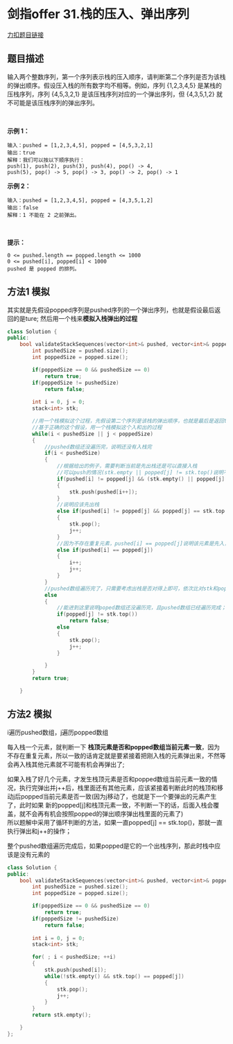 # 剑指offer 31.栈的压入、弹出序列     

[力扣题目链接](https://leetcode-cn.com/problems/zhan-de-ya-ru-dan-chu-xu-lie-lcof/)      

## 题目描述  

输入两个整数序列，第一个序列表示栈的压入顺序，请判断第二个序列是否为该栈的弹出顺序。假设压入栈的所有数字均不相等。例如，序列 {1,2,3,4,5} 是某栈的压栈序列，序列 {4,5,3,2,1} 是该压栈序列对应的一个弹出序列，但 {4,3,5,1,2} 就不可能是该压栈序列的弹出序列。  

 

**示例 1：**

    输入：pushed = [1,2,3,4,5], popped = [4,5,3,2,1]
    输出：true
    解释：我们可以按以下顺序执行：
    push(1), push(2), push(3), push(4), pop() -> 4,
    push(5), pop() -> 5, pop() -> 3, pop() -> 2, pop() -> 1

**示例 2：**

    输入：pushed = [1,2,3,4,5], popped = [4,3,5,1,2]
    输出：false
    解释：1 不能在 2 之前弹出。
 

**提示：**

    0 <= pushed.length == popped.length <= 1000
    0 <= pushed[i], popped[i] < 1000
    pushed 是 popped 的排列。



## 方法1 模拟  

其实就是先假设popped序列是pushed序列的一个弹出序列，也就是假设最后返回的是ture; 然后用一个栈来**模拟入栈弹出的过程**  

```cpp
class Solution {
public:
    bool validateStackSequences(vector<int>& pushed, vector<int>& popped) {
        int pushedSize = pushed.size();
        int poppedSize = popped.size();

        if(poppedSize == 0 && pushedSize == 0)
            return true;
        if(poppedSize != pushedSize)
            return false;
        
        int i = 0, j = 0;
        stack<int> stk;

        //用一个栈模拟这个过程，先假设第二个序列是该栈的弹出顺序，也就是最后是返回true的
        //基于正确的这个假设，用一个栈模拟这个入和出的过程
        while(i < pushedSize || j < poppedSize)
        {
            //pushed数组还没遍历完，说明还没有入栈完
            if(i < pushedSize)
            {
                //根据给出的例子，需要判断当前是先出栈还是可以直接入栈
                //可以push的情况(stk.empty || popped[j] != stk.top()说明不需要先执行出栈操作)
                if(pushed[i] != popped[j] && (stk.empty() || popped[j] != stk.top()))
                {
                    stk.push(pushed[i++]);
                }
                //说明应该先出栈
                else if(pushed[i] != popped[j] && popped[j] == stk.top())
                {
                    stk.pop();
                    j++;
                }
                //因为不存在重复元素，pushed[i] == popped[j]说明该元素是先入，然后紧接着又弹出的，因此可以直接跳过
                else if(pushed[i] == popped[j])
                {
                    i++;
                    j++;
                }
            }
            //pushed数组遍历完了，只需要考虑出栈是否对得上即可，依次比对stk和poped序列
            else
            {
                //能进到这里说明poped数组还没遍历完，且pushed数组已经遍历完成；此时poped数组中还有元素，也说明stk中还有没出栈的元素
                if(popped[j] != stk.top())
                    return false;
                else
                {
                    stk.pop();
                    j++;
                }

            }
        }
        return true;

    }
``` 


## 方法2 模拟  

i遍历pushed数组，j遍历popped数组

每入栈一个元素，就判断一下 **栈顶元素是否和popped数组当前元素一致**，因为不存在重复元素，所以一致的话肯定就是要紧接着把刚入栈的元素弹出来，不然等会再入栈其他元素就不可能有机会再弹出了;  

如果入栈了好几个元素，才发生栈顶元素是否和popped数组当前元素一致的情况，执行完弹出并j++后，栈里面还有其他元素，应该紧接着判断此时的栈顶和移动j后popped当前元素是否一致(因为j移动了，也就是下一个要弹出的元素产生了，此时如果
新的popped[j]和栈顶元素一致，不判断一下的话，后面入栈会覆盖，就不会再有机会按照popped的弹出顺序弹出栈里面的元素了)  
所以题解中采用了循环判断的方法，如果一直popped[j] == stk.top()，那就一直执行弹出和j++的操作；  

整个pushed数组遍历完成后，如果popped是它的一个出栈序列，那此时栈中应该是没有元素的  

```cpp
class Solution {
public:
    bool validateStackSequences(vector<int>& pushed, vector<int>& popped) {
        int pushedSize = pushed.size();
        int poppedSize = popped.size();

        if(poppedSize == 0 && pushedSize == 0)
            return true;
        if(poppedSize != pushedSize)
            return false;
        
        int i = 0, j = 0;
        stack<int> stk;

        for( ; i < pushedSize; ++i)
        {
            stk.push(pushed[i]);
            while(!stk.empty() && stk.top() == popped[j])
            {
                stk.pop();
                j++;
            }
        }
        return stk.empty();

    }
};
```